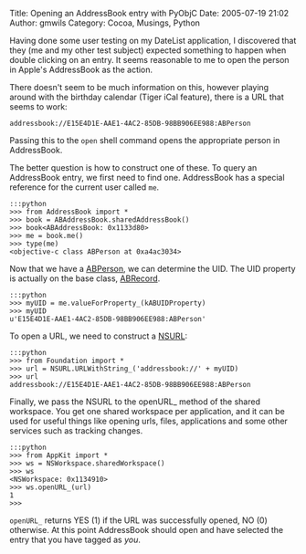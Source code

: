 Title: Opening an AddressBook entry with PyObjC
Date: 2005-07-19 21:02
Author: gmwils
Category: Cocoa, Musings, Python

Having done some user testing on my DateList application, I discovered
that they (me and my other test subject) expected something to happen
when double clicking on an entry. It seems reasonable to me to open the
person in Apple's AddressBook as the action.

There doesn't seem to be much information on this, however playing
around with the birthday calendar (Tiger iCal feature), there is a URL
that seems to work:

    addressbook://E15E4D1E-AAE1-4AC2-85DB-98BB906EE988:ABPerson

Passing this to the `open` shell command opens the appropriate person in
AddressBook.

The better question is how to construct one of these. To query an
AddressBook entry, we first need to find one. AddressBook has a special
reference for the current user called `me`.

    :::python
    >>> from AddressBook import *
    >>> book = ABAddressBook.sharedAddressBook()
    >>> book<ABAddressBook: 0x1133d80>
    >>> me = book.me()
    >>> type(me)
    <objective-c class ABPerson at 0xa4ac3034>

Now that we have a [ABPerson][], we can determine the UID. The UID
property is actually on the base class, [ABRecord][].

    :::python
    >>> myUID = me.valueForProperty_(kABUIDProperty)
    >>> myUID
    u'E15E4D1E-AAE1-4AC2-85DB-98BB906EE988:ABPerson'

To open a URL, we need to construct a [NSURL][]:

    :::python
    >>> from Foundation import *
    >>> url = NSURL.URLWithString_('addressbook://' + myUID)
    >>> url
    addressbook://E15E4D1E-AAE1-4AC2-85DB-98BB906EE988:ABPerson

Finally, we pass the NSURL to the openURL\_ method of the shared
workspace. You get one shared workspace per application, and it can be
used for useful things like opening urls, files, applications and some
other services such as tracking changes.

    :::python
    >>> from AppKit import *
    >>> ws = NSWorkspace.sharedWorkspace()
    >>> ws
    <NSWorkspace: 0x1134910>
    >>> ws.openURL_(url)
    1
    >>>

`openURL_` returns YES (1) if the URL was successfully opened, NO (0)
otherwise. At this point AddressBook should open and have selected the
entry that you have tagged as *you*.

  [ABPerson]: http://developer.apple.com/documentation/UserExperience/Reference/AddressBook/ObjC_classic/Classes/ABPerson.html
  [ABRecord]: http://developer.apple.com/documentation/UserExperience/Reference/AddressBook/ObjC_classic/Classes/ABRecord.html#//apple_ref/occ/cl/ABRecord
  [NSURL]: http://developer.apple.com/documentation/Cocoa/Reference/Foundation/ObjC_classic/Classes/NSURL.html
